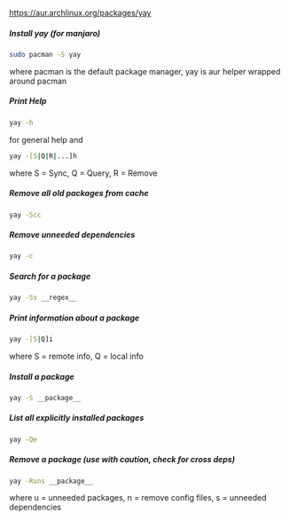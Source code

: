 https://aur.archlinux.org/packages/yay

##### Install yay (for manjaro)

```sh
sudo pacman -S yay
```

where pacman is the default package manager, yay is aur helper wrapped around pacman

##### Print Help

```sh
yay -h
```

for general help and

```sh
yay -[S|Q|R|...]h
```

where S = Sync, Q = Query, R = Remove

##### Remove all old packages from cache

```sh
yay -Scc
```
##### Remove unneeded dependencies

```sh
yay -c
```

##### Search for a package

```sh
yay -Ss __regex__
```

##### Print information about a package

```sh
yay -[S|Q]i
```

where S = remote info, Q = local info

##### Install a package

```sh
yay -S __package__
```

##### List all explicitly installed packages

```sh
yay -Qe
```

##### Remove a package (use with caution, check for cross deps)

```sh
yay -Runs __package__
```

where u = unneeded packages, n = remove config files, s = unneeded dependencies
